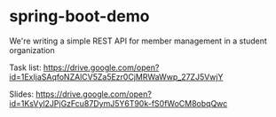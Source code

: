# spring-boot-demo

We're writing a simple REST API for member management in a student organization

Task list: https://drive.google.com/open?id=1ExIjaSAqfoNZAlCV5Za5Ezr0CjMRWaWwp_27ZJ5VwjY

Slides: https://drive.google.com/open?id=1KsVyl2JPjGzFcu87DymJ5Y6T90k-fS0fWoCM8obqQwc
